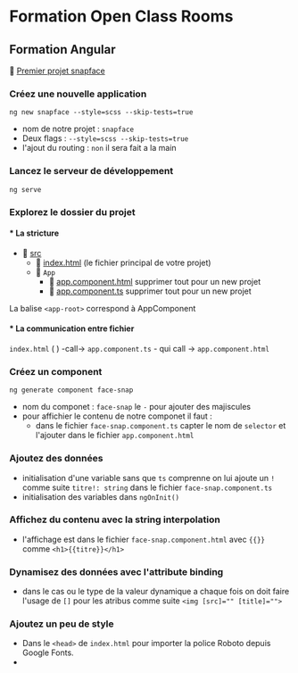 # Formation Open Class Rooms

## Formation Angular
📁 [Premier projet snapface](snapface)
### Créez une nouvelle application

`ng new snapface --style=scss --skip-tests=true`
- nom de notre projet : `snapface`
- Deux flags : `--style=scss --skip-tests=true`
- l'ajout du routing : `non` il sera fait a la main 

### Lancez le serveur de développement

`ng serve`

### Explorez le dossier du projet
#### * La stricture 

- 📁 [src](snapface/src) 
  - 🔖 [index.html](snapface/src/index.html) (le fichier principal de votre projet)
  - 📁 `App`
    - 🔖 [app.component.html](snapface/src/app/app.component.html) supprimer tout pour un new projet
    - 🔖 [app.component.ts](snapface/src/app/app.component.ts) supprimer tout pour un new projet

La balise  `<app-root>`  correspond à AppComponent
#### * La communication entre fichier 
`index.html` ( <app-root></app-root>) -call-> `app.component.ts` - qui call -> `app.component.html`

### Créez un component
`ng generate component face-snap`
- nom du componet : `face-snap` le `-` pour ajouter des majiscules
- pour affichier le contenu de notre componet il faut : 
  - dans le fichier `face-snap.component.ts` capter le nom de `selector` et l'ajouter dans le fichier `app.component.html`

### Ajoutez des données
- initialisation d'une variable sans que `ts` comprenne on lui ajoute un `!` comme suite `titre!: string` dans le fichier `face-snap.component.ts`
- initialisation des variables dans  `ngOnInit()`

### Affichez du contenu avec la string interpolation

- l'affichage est dans le fichier `face-snap.component.html` avec `{{}}` comme `<h1>{{titre}}</h1>`

### Dynamisez des données avec l'attribute binding
- dans le cas ou le type de la valeur dynamique a chaque fois on doit faire l'usage de `[]` pour les atribus comme suite `<img [src]="" [title]="">`

### Ajoutez un peu de style

- Dans le  `<head>`  de  `index.html` pour importer la police Roboto depuis Google Fonts.
- 